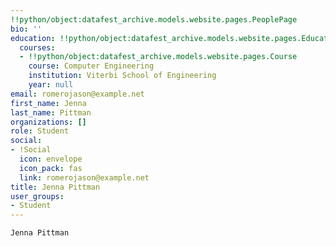 ```yaml
---
!!python/object:datafest_archive.models.website.pages.PeoplePage
bio: ''
education: !!python/object:datafest_archive.models.website.pages.Education
  courses:
  - !!python/object:datafest_archive.models.website.pages.Course
    course: Computer Engineering
    institution: Viterbi School of Engineering
    year: null
email: romerojason@example.net
first_name: Jenna
last_name: Pittman
organizations: []
role: Student
social:
- !Social
  icon: envelope
  icon_pack: fas
  link: romerojason@example.net
title: Jenna Pittman
user_groups:
- Student
---
```


    Jenna Pittman
    